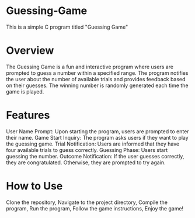 # Guessing-Game

This is a simple C program titled "Guessing Game" 

# Overview
The Guessing Game is a fun and interactive program where users are prompted to guess a number within a specified range. The program notifies the user about the number of available trials and provides feedback based on their guesses. The winning number is randomly generated each time the game is played.

# Features
User Name Prompt: Upon starting the program, users are prompted to enter their name.
Game Start Inquiry: The program asks users if they want to play the guessing game.
Trial Notification: Users are informed that they have four available trials to guess correctly.
Guessing Phase: Users start guessing the number.
Outcome Notification: If the user guesses correctly, they are congratulated. Otherwise, they are prompted to try again.

# How to Use
Clone the repository,
Navigate to the project directory,
Compile the program,
Run the program,
Follow the game instructions, 
Enjoy the game!

